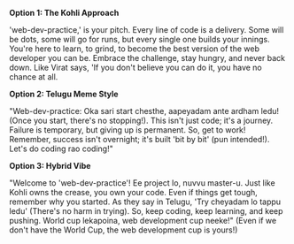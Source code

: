 **Option 1: The Kohli Approach**

'web-dev-practice,' is your pitch. Every line of code is a delivery. Some will be dots, some will go for runs, but every single one builds your innings. You're here to learn, to grind, to become the best version of the web developer you can be. Embrace the challenge, stay hungry, and never back down. Like Virat says, 'If you don't believe you can do it, you have no chance at all.

**Option 2: Telugu Meme Style**

"Web-dev-practice: Oka sari start chesthe, aapeyadam ante ardham ledu! (Once you start, there's no stopping!). This isn't just code; it's a journey. Failure is temporary, but giving up is permanent. So, get to work! Remember, success isn't overnight; it's built 'bit by bit' (pun intended!). Let's do coding rao coding!"

**Option 3: Hybrid Vibe**

"Welcome to 'web-dev-practice'! Ee project lo, nuvvu master-u. Just like Kohli owns the crease, you own your code. Even if things get tough, remember why you started. As they say in Telugu, 'Try cheyadam lo tappu ledu' (There's no harm in trying). So, keep coding, keep learning, and keep pushing. World cup lekapoina, web development cup neeke!" (Even if we don't have the World Cup, the web development cup is yours!)
